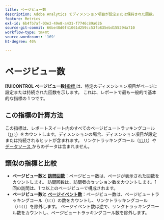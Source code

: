 ```yaml
---
title: ページビュー数
description: Adobe Analytics でディメンション項目が設定または保持された回数。
feature: Metrics
exl-id: 6b4fb7af-03e2-49e8-a431-f7746c89a626
source-git-commit: 66be48d0f41061d259cc53fb835ebd155294a710
workflow-type: tm+mt
source-wordcount: '169'
ht-degree: 46%

---
```


# ページビュー数

**[!UICONTROL ページビュー数]**&#x200B;[&#x200B; 指標 &#x200B;](overview.md) は、特定のディメンション項目がページに設定または持続された回数を示します。 これは、レポートで最も一般的で基本的な指標の 1 つです。

## この指標の計算方法

この指標は、レポートスイート内のすべてのページビュートラッキングコール（[`t()`](/help/implement/vars/functions/t-method.md)）をカウントします。ディメンションの場合、ディメンション項目が設定または持続されるヒットが含まれます。 リンクトラッキングコール（[`tl()`](/help/implement/vars/functions/tl-method.md)）や [&#x200B; データソース &#x200B;](/help/import/data-sources/overview.md) からのデータは含まれません。

## 類似の指標と比較

* **ページビュー数と [&#x200B; 訪問回数](visits.md)**：ページビュー数は、ページが表示された回数をカウントします。 訪問回数は、訪問者のセッション数をカウントします。1 回の訪問は、1 つ以上のページビューで構成されます。
* **ページビュー数と [&#x200B; ページイベント数](page-events.md)**：ページビュー数は、ページビュートラッキングコール（`t()`）の数をカウントし、リンクトラッキングコール（`tl()`）を除外します。 ページイベント数は逆で、リンクトラッキングコール数をカウントし、ページビュートラッキングコール数を除外します。

